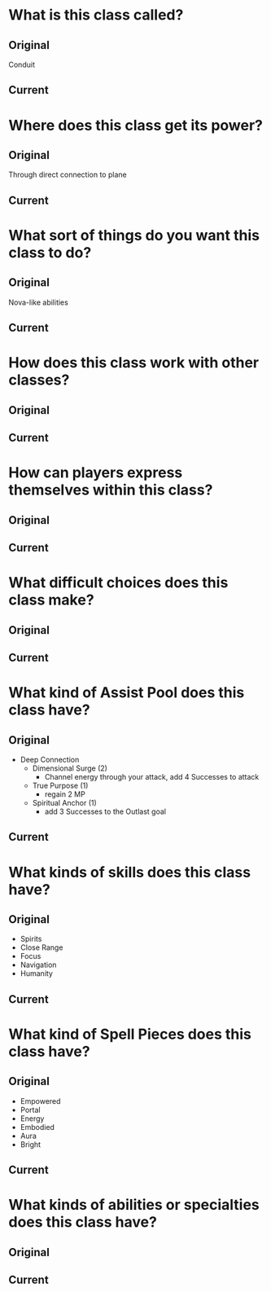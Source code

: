 # What is this class called?
## Original
Conduit

## Current


# Where does this class get its power?
## Original
Through direct connection to plane

## Current


# What sort of things do you want this class to do?
## Original
Nova-like abilities

## Current


# How does this class work with other classes?
## Original


## Current


# How can players express themselves within this class?
## Original


## Current


# What difficult choices does this class make?
## Original


## Current


# What kind of Assist Pool does this class have?
## Original
- Deep Connection
	- Dimensional Surge (2)
		- Channel energy through your attack, add 4 Successes to attack
	- True Purpose (1)
		- regain 2 MP
	- Spiritual Anchor (1)
		- add 3 Successes to the Outlast goal

## Current


# What kinds of skills does this class have?
## Original
- Spirits
- Close Range
- Focus
- Navigation
- Humanity

## Current


# What kind of Spell Pieces does this class have?
## Original
- Empowered
- Portal
- Energy
- Embodied
- Aura
- Bright

## Current


# What kinds of abilities or specialties does this class have?
## Original


## Current


